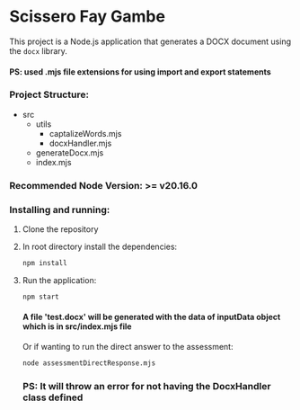 # Scissero Fay Gambe

This project is a Node.js application that generates a DOCX document using the `docx` library.

#### PS: used .mjs file extensions for using import and export statements

### Project Structure:
- src
  - utils
    - captalizeWords.mjs
    - docxHandler.mjs
  - generateDocx.mjs
  - index.mjs

### Recommended Node Version: >= v20.16.0

### Installing and running:

1. Clone the repository
2. In root directory install the dependencies:
    ```bash
    npm install
    ```

3. Run the application:
    ```bash
    npm start
    ```
    #### A file 'test.docx' will be generated with the data of inputData object which is in src/index.mjs file  

    Or if wanting to run the direct answer to the assessment:

    ```bash
    node assessmentDirectResponse.mjs
    ```
    ### PS: It will throw an error for not having the DocxHandler class defined
